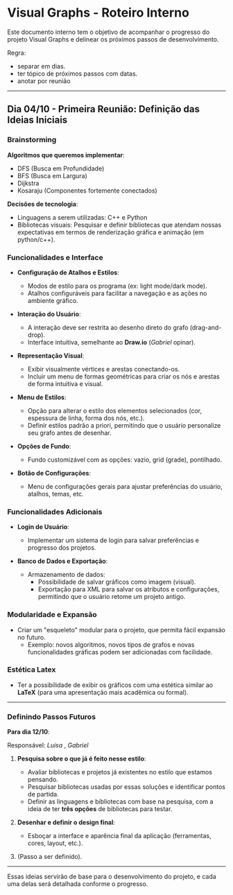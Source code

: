 # Visual Graphs - Roteiro Interno

Este documento interno tem o objetivo de acompanhar o progresso do projeto Visual Graphs e delinear os próximos passos de desenvolvimento.

Regra:
 - separar em dias.
 - ter tópico de próximos passos com datas.
 - anotar por reunião

---

## Dia 04/10 - Primeira Reunião: Definição das Ideias Iniciais

### Brainstorming

**Algoritmos que queremos implementar**:
- DFS (Busca em Profundidade)
- BFS (Busca em Largura)
- Dijkstra
- Kosaraju (Componentes fortemente conectados)

**Decisões de tecnologia**:
- Linguagens a serem utilizadas: C++ e Python
- Bibliotecas visuais: Pesquisar e definir bibliotecas que atendam nossas expectativas em termos de renderização gráfica e animação (em python/c++).

### Funcionalidades e Interface

- **Configuração de Atalhos e Estilos**:
  - Modos de estilo para os programa (ex: light mode/dark mode).
  - Atalhos configuráveis para facilitar a navegação e as ações no ambiente gráfico.

- **Interação do Usuário**:
  - A interação deve ser restrita ao desenho direto do grafo (drag-and-drop).
  - Interface intuitiva, semelhante ao **Draw.io** (_Gabriel_ opinar).

- **Representação Visual**:
  - Exibir visualmente vértices e arestas conectando-os.
  - Incluir um menu de formas geométricas para criar os nós e arestas de forma intuitiva e visual.

- **Menu de Estilos**:
  - Opção para alterar o estilo dos elementos selecionados (cor, espessura de linha, forma dos nós, etc.).
  - Definir estilos padrão a priori, permitindo que o usuário personalize seu grafo antes de desenhar.

- **Opções de Fundo**:
  - Fundo customizável com as opções: vazio, grid (grade), pontilhado.

- **Botão de Configurações**:
  - Menu de configurações gerais para ajustar preferências do usuário, atalhos, temas, etc.

### Funcionalidades Adicionais

- **Login de Usuário**:
  - Implementar um sistema de login para salvar preferências e progresso dos projetos.

- **Banco de Dados e Exportação**:
  - Armazenamento de dados:
    - Possibilidade de salvar gráficos como imagem (visual).
    - Exportação para XML para salvar os atributos e configurações, permitindo que o usuário retome um projeto antigo.

### Modularidade e Expansão

- Criar um "esqueleto" modular para o projeto, que permita fácil expansão no futuro.
  - Exemplo: novos algoritmos, novos tipos de grafos e novas funcionalidades gráficas podem ser adicionadas com facilidade.

### Estética Latex

- Ter a possibilidade de exibir os gráficos com uma estética similar ao **LaTeX** (para uma apresentação mais acadêmica ou formal).

---

### Definindo Passos Futuros

**Para dia 12/10**: 

Responsável: _Luisa_ , _Gabriel_
1. **Pesquisa sobre o que já é feito nesse estilo**:
   - Avaliar bibliotecas e projetos já existentes no estilo que estamos pensando.
   - Pesquisar bibliotecas usadas por essas soluções e identificar pontos de partida.
   - Definir as linguagens e bibliotecas com base na pesquisa, com a ideia de ter **três opções** de bibliotecas para testar.

2. **Desenhar e definir o design final**:
   - Esboçar a interface e aparência final da aplicação (ferramentas, cores, layout, etc.).

3. (Passo a ser definido).

---

Essas ideias servirão de base para o desenvolvimento do projeto, e cada uma delas será detalhada conforme o progresso.
